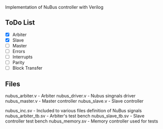
Implementation of NuBus controller with Verilog

## ToDo List

- [x] Arbiter
- [x] Slave
- [ ] Master
- [ ] Errors
- [ ] Interrupts 
- [ ] Parity
- [ ] Block Transfer

## Files

nubus_arbiter.v - Arbiter
nubus_driver.v - Nubus singnals driver
nubus_master.v - Master controller
nubus_slave.v - Slave controller

nubus_inc.sv - Included to various files definition of NuBus signals
nubus_arbiter_tb.sv - Arbiter's test bench
nubus_slave_tb.sv - Slave controller test bench
nubus_memory.sv - Memory controller used for tests
